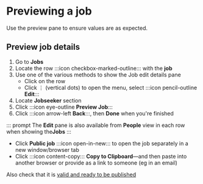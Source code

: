 # Previewing a job

Use the preview pane to ensure values are as expected.

<instructions>

## Preview job details

1. Go to **Jobs**
2. Locate the row :::icon checkbox-marked-outline::: with the **job** 
3. Use one of the various methods to show the Job edit details pane
   * Click on the row
   * Click &vellip; (vertical dots) to open the menu, select :::icon pencil-outline **Edit**:::
4. Locate **Jobseeker** section
5. Click :::icon eye-outline **Preview Job**:::
6. Click :::icon arrow-left **Back**:::, then **Done** when you're finished

::: prompt
The **Edit** pane is also available from **People** view in each row when showing the**Jobs**
:::

</instructions>

* Click **Public job** :::icon open-in-new::: to open the job separately in a new window/browser tab
* Click :::icon content-copy::: **Copy to Clipboard**&mdash;and then paste into another browser or provide as a link to someone (eg in an email)

Also check that it is [valid and ready to be published](preparing-a-job-ready-publish)
